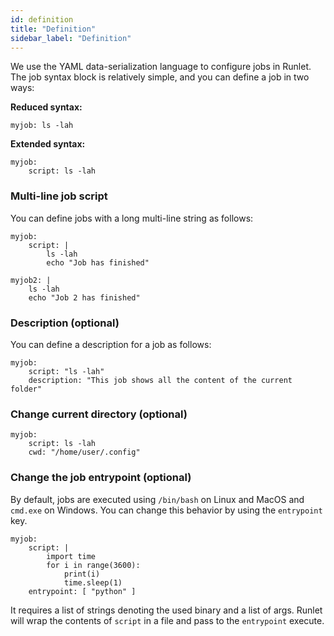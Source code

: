```yaml
---
id: definition
title: "Definition"
sidebar_label: "Definition"
---
```


We use the YAML data-serialization language to configure jobs in Runlet. The job syntax block is relatively simple, and you can define a job in two ways:

**Reduced syntax:**

```shell
myjob: ls -lah
```

**Extended syntax:**

```shell
myjob:
    script: ls -lah
```

### Multi-line job script

You can define jobs with a long multi-line string as follows:

```shell
myjob:
    script: |
        ls -lah
        echo "Job has finished"

myjob2: |
    ls -lah
    echo "Job 2 has finished"
```

### Description (optional)

You can define a description for a job as follows:

```shell
myjob:
    script: "ls -lah"
    description: "This job shows all the content of the current folder"
```

### Change current directory (optional)

```shell
myjob:
    script: ls -lah
    cwd: "/home/user/.config"
```

### Change the job entrypoint (optional)

By default, jobs are executed using `/bin/bash` on Linux and MacOS and `cmd.exe` on Windows. You can change this behavior by using the `entrypoint` key.

```shell
myjob:
    script: |
        import time
        for i in range(3600):
            print(i)
            time.sleep(1)
    entrypoint: [ "python" ]
```

It requires a list of strings denoting the used binary and a list of args. Runlet will wrap the contents of `script` in a file and pass to the `entrypoint` execute.
